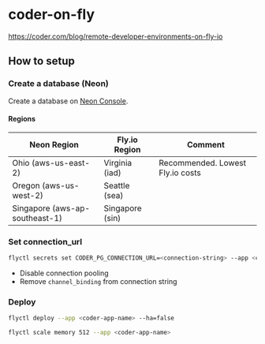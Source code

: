 # coder-on-fly

https://coder.com/blog/remote-developer-environments-on-fly-io

## How to setup

### Create a database (Neon)

Create a database on [Neon Console](https://console.neon.tech/app/projects?modal=create_project).

#### Regions

| Neon Region | Fly.io Region | Comment |
|---|---|---|
| Ohio (aws-us-east-2) | Virginia (iad) | Recommended. Lowest Fly.io costs |
| Oregon (aws-us-west-2) | Seattle (sea) | |
| Singapore (aws-ap-southeast-1) | Singapore (sin) | |

### Set connection_url

```bash
flyctl secrets set CODER_PG_CONNECTION_URL=<connection-string> --app <coder-app-name>
```

- Disable connection pooling
- Remove `channel_binding` from connection string

### Deploy

```bash
flyctl deploy --app <coder-app-name> --ha=false
```

```bash
flyctl scale memory 512 --app <coder-app-name>
```
